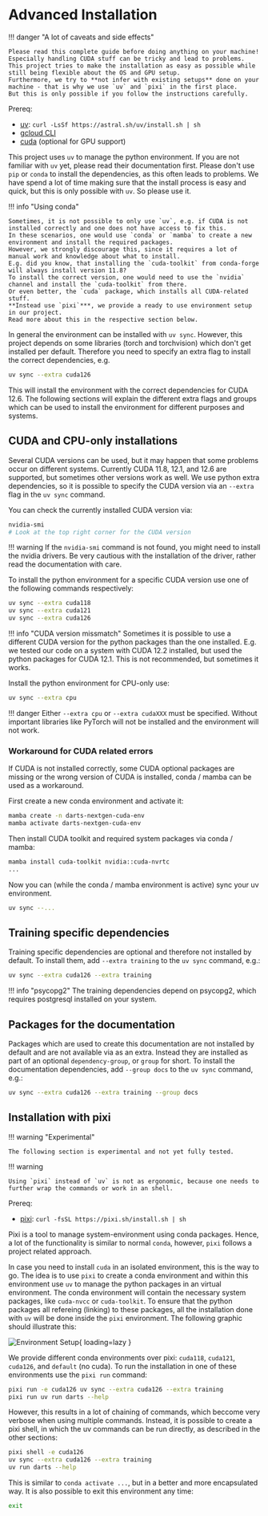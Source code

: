 # Advanced Installation

!!! danger "A lot of caveats and side effects"

    Please read this complete guide before doing anything on your machine!
    Especially handling CUDA stuff can be tricky and lead to problems.
    This project tries to make the installation as easy as possible while still being flexible about the OS and GPU setup.
    Furthermore, we try to **not infer with existing setups** done on your machine - that is why we use `uv` and `pixi` in the first place.
    But this is only possible if you follow the instructions carefully.

Prereq:

- [uv](https://docs.astral.sh/uv/): `curl -LsSf https://astral.sh/uv/install.sh | sh`
- [gcloud CLI](https://cloud.google.com/sdk/docs/install)
- [cuda](https://developer.nvidia.com/cuda-downloads) (optional for GPU support)

This project uses `uv` to manage the python environment.
If you are not familiar with `uv` yet, please read their documentation first.
Please don't use `pip` or `conda` to install the dependencies, as this often leads to problems.
We have spend a lot of time making sure that the install process is easy and quick, but this is only possible with `uv`.
So please use it.

!!! info "Using conda"

    Sometimes, it is not possible to only use `uv`, e.g. if CUDA is not installed correctly and one does not have access to fix this.
    In these scenarios, one would use `conda` or `mamba` to create a new environment and install the required packages.
    However, we strongly discourage this, since it requires a lot of manual work and knowledge about what to install.
    E.g. did you know, that installing the `cuda-toolkit` from conda-forge will always install version 11.8?
    To install the correct version, one would need to use the `nvidia` channel and install the `cuda-toolkit` from there.
    Or even better, the `cuda` package, which installs all CUDA-related stuff.
    **Instead use `pixi`***, we provide a ready to use environment setup in our project.
    Read more about this in the respective section below.

In general the environment can be installed with `uv sync`.
However, this project depends on some libraries (torch and torchvision) which don't get installed per default.
Therefore you need to specify an extra flag to install the correct dependencies, e.g.

```sh
uv sync --extra cuda126
```

This will install the environment with the correct dependencies for CUDA 12.6.
The following sections will explain the different extra flags and groups which can be used to install the environment for different purposes and systems.

## CUDA and CPU-only installations

Several CUDA versions can be used, but it may happen that some problems occur on different systems.
Currently CUDA 11.8, 12.1, and 12.6 are supported, but sometimes other versions work as well.
We use python extra dependencies, so it is possible to specify the CUDA version via an `--extra` flag in the `uv sync` command.

You can check the currently installed CUDA version via:

```sh
nvidia-smi
# Look at the top right corner for the CUDA version
```

!!! warning
    If the `nvidia-smi` command is not found, you might need to install the nvidia drivers.
    Be very cautious with the installation of the driver, rather read the documentation with care.

To install the python environment for a specific CUDA version use one of the following commands respectively:

```sh
uv sync --extra cuda118
uv sync --extra cuda121
uv sync --extra cuda126
```

!!! info "CUDA version missmatch"
    Sometimes it is possible to use a different CUDA version for the python packages than the one installed.
    E.g. we tested our code on a system with CUDA 12.2 installed, but used the python packages for CUDA 12.1.
    This is not recommended, but sometimes it works.

Install the python environment for CPU-only use:

```sh
uv sync --extra cpu
```

!!! danger
    Either `--extra cpu` or `--extra cudaXXX` must be specified.
    Without important libraries like PyTorch will not be installed and the environment will not work.

### Workaround for CUDA related errors

If CUDA is not installed correctly, some CUDA optional packages are missing or the wrong version of CUDA is installed, conda / mamba can be used as a workaround.

First create a new conda environment and activate it:

```sh
mamba create -n darts-nextgen-cuda-env
mamba activate darts-nextgen-cuda-env
```

Then install CUDA toolkit and required system packages via conda / mamba:

```sh
mamba install cuda-toolkit nvidia::cuda-nvrtc
...
```

Now you can (while the conda / mamba environment is active) sync your uv environment.

```sh
uv sync --...
```

## Training specific dependencies

Training specific dependencies are optional and therefore not installed by default.
To install them, add `--extra training` to the `uv sync` command, e.g.:

```sh
uv sync --extra cuda126 --extra training
```

!!! info "psycopg2"
    The training dependencies depend on psycopg2, which requires postgresql installed on your system.

## Packages for the documentation

Packages which are used to create this documentation are not installed by default and are not available via as an extra.
Instead they are installed as part of an optional `dependency-group`, or `group` for short.
To install the documentation dependencies, add `--group docs` to the `uv sync` command, e.g.:

```sh
uv sync --extra cuda126 --extra training --group docs
```

## Installation with pixi

!!! warning "Experimental"

    The following section is experimental and not yet fully tested.

!!! warning

    Using `pixi` instead of `uv` is not as ergonomic, because one needs to further wrap the commands or work in an shell.

Prereq:

- [pixi](https://pixi.sh/dev/): `curl -fsSL https://pixi.sh/install.sh | sh`

Pixi is a tool to manage system-environment using conda packages.
Hence, a lot of the functionality is similar to normal `conda`, however, `pixi` follows a project related approach.

In case you need to install `cuda` in an isolated environment, this is the way to go.
The idea is to use `pixi` to create a conda environment and within this environment use `uv` to manage the python packages in an virtual environment.
The conda environment will contain the necessary system packages, like `cuda-nvcc` or `cuda-toolkit`.
To ensure that the python packages all refereing (linking) to these packages, all the installation done with `uv` will be done inside the `pixi` environment.
The following graphic should illustrate this:

![Environment Setup](../assets/environment-setup.svg){ loading=lazy }

We provide different conda environments over pixi: `cuda118`, `cuda121`, `cuda126`, and `default` (no cuda).
To run the installation in one of these environments use the `pixi run` command:

```sh
pixi run -e cuda126 uv sync --extra cuda126 --extra training
pixi run uv run darts --help
```

However, this results in a lot of chaining of commands, which beccome very verbose when using multiple commands.
Instead, it is possible to create a pixi shell, in which the uv commands can be run directly, as described in the other sections:

```sh
pixi shell -e cuda126
uv sync --extra cuda126 --extra training
uv run darts --help
```

This is similar to `conda activate ...`, but in a better and more encapsulated way.
It is also possible to exit this environment any time:

```sh
exit
```
